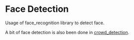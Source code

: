 # Face Detection
Usage of face_recognition library to detect face.

A bit of face detection is also been done in [crowd_detection](). 
